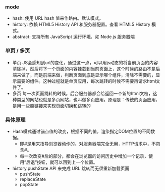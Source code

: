 ### mode 
- hash: 使用 URL hash 值来作路由。默认模式。
- history: 依赖 HTML5 History API 和服务器配置。查看 HTML5 History 模式。
- abstract: 支持所有 JavaScript 运行环境，如 Node.js 服务器端

### 单页 / 多页
- 单页
 JS会感知到url的变化，通过这一点，可以用js动态的将当前页面的内容清除掉，然后将下一个页面的内容挂载到当前页面上，这个时候的路由不是后端来做了，而是前端来做，判断页面到底是显示哪个组件，清除不需要的，显示需要的组件。这种过程就是单页应用，每次跳转的时候不需要再请求html文件了。
- 多页
 每一次页面跳转的时候，后台服务器都会给返回一个新的html文档，这种类型的网站也就是多页网站，也叫做多页应用。原理是：传统的页面应用，是用一些超链接来实现页面切换和跳转的

 ### 具体原理
 - Hash模式通过锚点值的改变，根据不同的值，渲染指定DOM位置的不同数据。
    - 即#是用来指导浏览器动作的，对服务器端完全无用，HTTP请求中，不包含#。
    - 每一次改变#后的部分，都会在浏览器的访问历史中增加一个记录，使用”后退”按钮，就可以回到上一个位置。
 -  history.pushState API 来完成 URL 跳转而无须重新加载页面
    - pushState
    - replaceState
    - popState